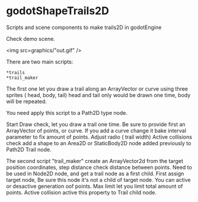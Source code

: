 # godotShapeTrails2D
Scripts and scene components to make trails2D in godotEngine

Check demo scene.

<img src=graphics/"out.gif" />


There are two main scripts:

	*trails
	*trail_maker


The first one let you draw a trail along an ArrayVector or curve using three sprites ( head, body, tail)
head and tail only would be drawn one time, body will be repeated.


You need apply this script to a Path2D type node.


Start Draw check, let you draw a trail one time.
Be sure to provide first an ArrayVector of points, or curve.
If you add a curve change it bake interval parameter to fix amount of points.
Adjust radio ( trail  width)
Active collisions check add a shape to an Area2D or StaticBody2D node added previously to Path2D Trail node.


The second script "trail_maker" create an ArrayVector2d from  the target position coordinates, step distance check distance between points.
Need to be used in Node2D node, and get a trail node as a  first child. 
First assign target node,  Be sure this node it's not a child of target node.
You can active or desactive generation oof points.
Max limit let you limit total amount of points.
Active collision active this property to Trail child node. 
